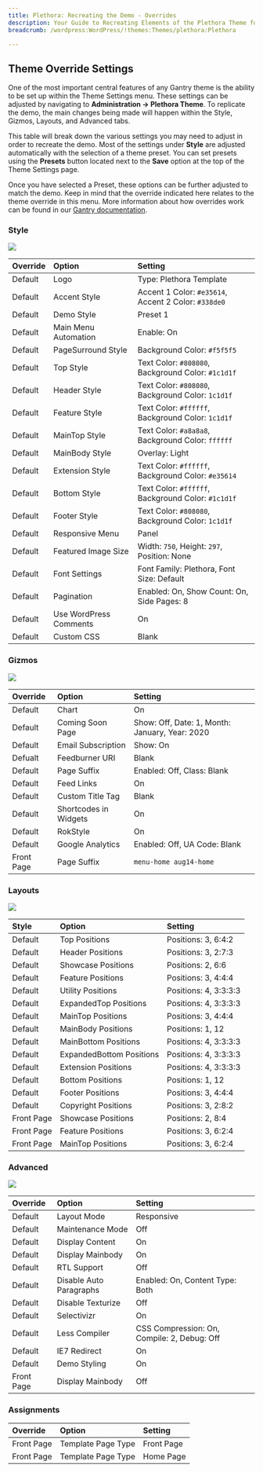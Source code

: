 ```yaml
---
title: Plethora: Recreating the Demo - Overrides
description: Your Guide to Recreating Elements of the Plethora Theme for WordPress
breadcrumb: /wordpress:WordPress/!themes:Themes/plethora:Plethora

---
```


Theme Override Settings
-----

One of the most important central features of any Gantry theme is the ability to be set up within the Theme Settings menu. These settings can be adjusted by navigating to **Administration -> Plethora Theme**. To replicate the demo, the main changes being made will happen within the Style, Gizmos, Layouts, and Advanced tabs.

This table will break down the various settings you may need to adjust in order to recreate the demo. Most of the settings under **Style** are adjusted automatically with the selection of a theme preset. You can set presets using the **Presets** button located next to the **Save** option at the top of the Theme Settings page.

Once you have selected a Preset, these options can be further adjusted to match the demo. Keep in mind that the override indicated here relates to the theme override in this menu. More information about how overrides work can be found in our [Gantry documentation][override].

### Style

![][style]

| Override    | Option                 | Setting                                                      |
| :---------- | :----------            | :----------                                                  |
| Default     | Logo                   | Type: Plethora Template                                      |
| Default     | Accent Style           | Accent 1 Color: `#e35614`, Accent 2 Color: `#338de0`         |
| Default     | Demo Style             | Preset 1                                                     |
| Default     | Main Menu Automation   | Enable: On                                                   |
| Default     | PageSurround Style     | Background Color: `#f5f5f5`                                  |
| Default     | Top Style              | Text Color: `#808080`, Background Color: `#1c1d1f`           |
| Default     | Header Style           | Text Color: `#808080`, Background Color: `1c1d1f`            |
| Default     | Feature Style          | Text Color: `#ffffff`, Background Color: `1c1d1f`            |
| Default     | MainTop Style          | Text Color: `#a8a8a8`, Background Color: `ffffff`            |
| Default     | MainBody Style         | Overlay: Light                                               |
| Default     | Extension Style        | Text Color: `#ffffff`, Background Color: `#e35614`           |
| Default     | Bottom Style           | Text Color: `#ffffff`, Background Color: `#1c1d1f`           |
| Default     | Footer Style           | Text Color: `#808080`, Background Color: `1c1d1f`            |
| Default     | Responsive Menu        | Panel                                                        |
| Default     | Featured Image Size    | Width: `750`, Height: `297`, Position: None                  |
| Default     | Font Settings          | Font Family: Plethora, Font Size: Default                    |
| Default     | Pagination             | Enabled: On, Show Count: On, Side Pages: 8                   |
| Default     | Use WordPress Comments | On                                                           |
| Default     | Custom CSS             | Blank                                                        |

### Gizmos

![][gizmos]

| Override    | Option                | Setting                                        |
| :---------- | :----------           | :----------                                    |
| Default     | Chart                 | On                                             |
| Default     | Coming Soon Page      | Show: Off, Date: 1, Month: January, Year: 2020 |
| Default     | Email Subscription    | Show: On                                       |
| Defualt     | Feedburner URI        | Blank                                          |
| Default     | Page Suffix           | Enabled: Off, Class: Blank                     |
| Default     | Feed Links            | On                                             |
| Default     | Custom Title Tag      | Blank                                          |
| Default     | Shortcodes in Widgets | On                                             |
| Default     | RokStyle              | On                                             |
| Default     | Google Analytics      | Enabled: Off, UA Code: Blank                   |
| Front Page  | Page Suffix           | `menu-home aug14-home`                         |

### Layouts

![][layouts]

|   Style    |          Option          |        Setting        |
| :--------- | :----------------------- | :-------------------- |
| Default    | Top Positions            | Positions: 3, 6:4:2   |
| Default    | Header Positions         | Positions: 3, 2:7:3   |
| Default    | Showcase Positions       | Positions: 2, 6:6     |
| Default    | Feature Positions        | Positions: 3, 4:4:4   |
| Default    | Utility Positions        | Positions: 4, 3:3:3:3 |
| Default    | ExpandedTop Positions    | Positions: 4, 3:3:3:3 |
| Default    | MainTop Positions        | Positions: 3, 4:4:4   |
| Default    | MainBody Positions       | Positions: 1, 12      |
| Default    | MainBottom Positions     | Positions: 4, 3:3:3:3 |
| Default    | ExpandedBottom Positions | Positions: 4, 3:3:3:3 |
| Default    | Extension Positions      | Positions: 4, 3:3:3:3 |
| Default    | Bottom Positions         | Positions: 1, 12      |
| Default    | Footer Positions         | Positions: 3, 4:4:4   |
| Default    | Copyright Positions      | Positions: 3, 2:8:2   |
| Front Page | Showcase Positions       | Positions: 2, 8:4     |
| Front Page | Feature Positions        | Positions: 3, 6:2:4   |
| Front Page | MainTop Positions        | Positions: 3, 6:2:4   |

### Advanced

![][advanced]

| Override    | Option                  | Setting                                     |
| :---------- | :----------             | :----------                                 |
| Default     | Layout Mode             | Responsive                                  |
| Default     | Maintenance Mode        | Off                                         |
| Default     | Display Content         | On                                          |
| Default     | Display Mainbody        | On                                          |
| Default     | RTL Support             | Off                                         |
| Default     | Disable Auto Paragraphs | Enabled: On, Content Type: Both             |
| Default     | Disable Texturize       | Off                                         |
| Default     | Selectivizr             | On                                          |
| Default     | Less Compiler           | CSS Compression: On, Compile: 2, Debug: Off |
| Default     | IE7 Redirect            | On                                          |
| Default     | Demo Styling            | On                                          |
| Front Page  | Display Mainbody        | Off                                         |

### Assignments

| Override    | Option             | Setting     |
| :---------- | :----------        | :---------- |
| Front Page  | Template Page Type | Front Page  |
| Front Page  | Template Page Type | Home Page   |

[demo]: assets/plethora2.jpeg
[menu]: ../../start/menu.md
[override]: http://gantry-framework.org/documentation/wordpress/configure/
[advanced]: assets/setadvanced.jpeg
[layouts]: assets/setlayouts.jpeg
[gizmos]: assets/setgizmos.jpeg
[assignments]: assets/setassignments.jpeg
[style]: assets/setstyle.jpeg
